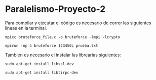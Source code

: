 # Paralelismo-Proyecto-2

Para compilar y ejecutar el código es necesario de correr las siguientes lineas en la terminal.

```
mpicc bruteforce_file.c -o bruteforce -lmpi -lcrypto

mpirun -np 4 bruteforce 123456L prueba.txt
```
Tambien es necesario el instalar las librearias siguientes:

```
sudo apt-get install libssl-dev

sudo apt-get install libtirpc-dev
```
